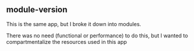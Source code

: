 ## module-version

This is the same app, but I broke it down into modules.

There was no need (functional or performance) to do this, but I wanted to compartmentalize the resources used in this app
